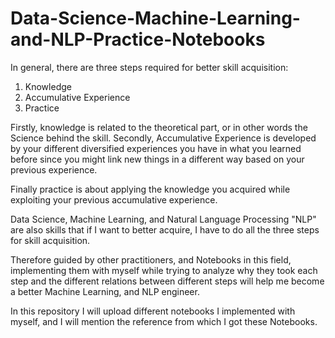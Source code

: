 # Data-Science-Machine-Learning-and-NLP-Practice-Notebooks

In general, there are three steps required for better skill acquisition:
1. Knowledge
2. Accumulative Experience
3. Practice

Firstly, knowledge is related to the theoretical part, or in other words the Science behind the skill. Secondly, Accumulative Experience is developed by your different diversified experiences you have in what you learned before since you might link new things in a different way based on your previous experience.

Finally practice is about applying the knowledge you acquired while exploiting your previous accumulative experience.

Data Science, Machine Learning, and Natural Language Processing "NLP" are also skills that if I want to better acquire, I have to do all the three steps for skill acquisition.

Therefore guided by other practitioners, and Notebooks in this field, implementing them with myself while trying to analyze why they took each step and the different relations between different steps will help me become a better Machine Learning, and NLP engineer.

In this repository I will upload different notebooks I implemented with myself, and I will mention the reference from which I got these Notebooks.
